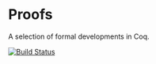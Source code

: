 # Proofs

A selection of formal developments in Coq.

[![Build Status](https://travis-ci.org/stepchowfun/proofs.svg?branch=master)](https://travis-ci.org/stepchowfun/proofs)
